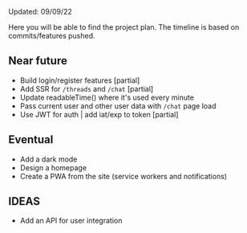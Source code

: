 Updated: 09/09/22

Here you will be able to find the project plan. The timeline is based on commits/features pushed.

## Near future

- Build login/register features [partial]
- Add SSR for `/threads` and `/chat` [partial]
- Update readableTime() where it's used every minute
- Pass current user and other user data with `/chat` page load
- Use JWT for auth | add iat/exp to token [partial]

## Eventual

- Add a dark mode
- Design a homepage
- Create a PWA from the site (service workers and notifications)

## IDEAS

- Add an API for user integration
